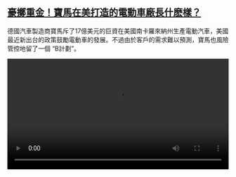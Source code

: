 <!--1688204826000-->
[豪擲重金！寶馬在美打造的電動車廠長什麽樣？](https://www.dw.com/zh/%E8%B1%AA%E6%93%B2%E9%87%8D%E9%87%91%EF%BC%81%E5%AF%B6%E9%A6%AC%E5%9C%A8%E7%BE%8E%E6%89%93%E9%80%A0%E7%9A%84%E9%9B%BB%E5%8B%95%E8%BB%8A%E5%BB%A0%E9%95%B7%E4%BB%80%E9%BA%BD%E6%A8%A3%EF%BC%9F/a-66084046)
------

<p>德國汽車製造商寶馬斥了17億美元的巨資在美國南卡羅來納州生產電動汽車，美國最近新出台的政策鼓勵電動車的發展。不過由於客戶的需求難以預測，寶馬也風險管控地留了一個 “B計劃”。</small></p><video src="https://tvdownloaddw-a.akamaihd.net/dwtv_video/flv/vdt_zh/2023/bchi230630_001_bchibmw_01r_AVC_1280x720.mp4" controls style="width:100%"></video>
